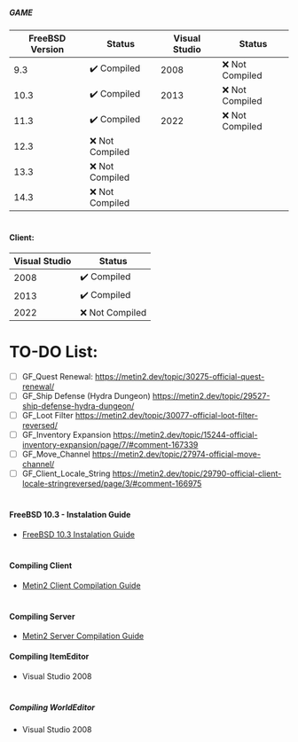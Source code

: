 ##### GAME
| FreeBSD Version | Status              | Visual Studio | Status              |
|------------------|--------------------|------------------|--------------------|
| 9.3              | ✔️ Compiled       | 2008              | ❌ Not Compiled   |
| 10.3             | ✔️ Compiled       | 2013              | ❌ Not Compiled   |
| 11.3             | ✔️ Compiled       | 2022              | ❌ Not Compiled   |
| 12.3             | ❌ Not Compiled   |
| 13.3             | ❌ Not Compiled   |
| 14.3             | ❌ Not Compiled   |
#

#### Client:
| Visual Studio     | Status             |
|------------------|---------------------|
| 2008              | ✔️ Compiled       |
| 2013              | ✔️ Compiled       |
| 2022              | ❌ Not Compiled   |
#

# TO-DO List:
- [ ] GF_Quest Renewal: https://metin2.dev/topic/30275-official-quest-renewal/
- [ ] GF_Ship Defense (Hydra Dungeon) https://metin2.dev/topic/29527-ship-defense-hydra-dungeon/
- [ ] GF_Loot Filter https://metin2.dev/topic/30077-official-loot-filter-reversed/
- [ ] GF_Inventory Expansion https://metin2.dev/topic/15244-official-inventory-expansion/page/7/#comment-167339
- [ ] GF_Move_Channel https://metin2.dev/topic/27974-official-move-channel/
- [ ] GF_Client_Locale_String https://metin2.dev/topic/29790-official-client-locale-stringreversed/page/3/#comment-166975
#

#### FreeBSD 10.3 - Instalation Guide
- [FreeBSD 10.3 Instalation Guide](https://github.com/EclipseShade/Metin2-Source/wiki/FreeBSD-10.3-Instalation-Guide)
#

#### Compiling Client
- [Metin2 Client Compilation Guide](https://github.com/EclipseShade/Metin2-Source/wiki/Compiling-Client-Binary)
#

#### Compiling Server
- [Metin2 Server Compilation Guide](https://github.com/EclipseShade/Metin2-Source/wiki/Compiling-Server)

#### Compiling ItemEditor
- Visual Studio 2008
#

##### Compiling WorldEditor
- Visual Studio 2008
#
